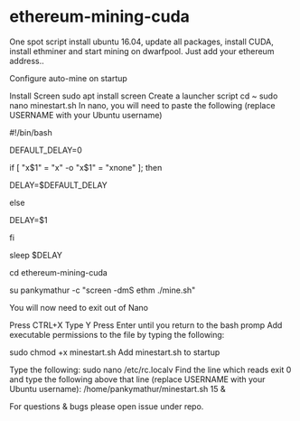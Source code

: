 # ethereum-mining-cuda
One spot script install ubuntu 16.04, update all packages, install CUDA, install ethminer and start mining on dwarfpool. 
Just add your ethereum address.. 


Configure auto-mine on startup

Install Screen
sudo apt install screen
Create a launcher script
cd ~
sudo nano minestart.sh
In nano, you will need to paste the following (replace USERNAME with your Ubuntu username)

#!/bin/bash

DEFAULT_DELAY=0

if [ "x$1" = "x" -o "x$1" = "xnone" ]; then

DELAY=$DEFAULT_DELAY

else

DELAY=$1

fi

sleep $DELAY

cd ethereum-mining-cuda

su pankymathur -c "screen -dmS ethm ./mine.sh"

You will now need to exit out of Nano

Press CTRL+X
Type Y
Press Enter until you return to the bash promp
Add executable permissions to the file by typing the following:

sudo chmod +x minestart.sh
Add minestart.sh to startup

Type the following:
sudo nano /etc/rc.localv
Find the line which reads exit 0 and type the following above that line (replace USERNAME with your Ubuntu username):
/home/pankymathur/minestart.sh 15 &

For questions & bugs please open issue under repo. 
